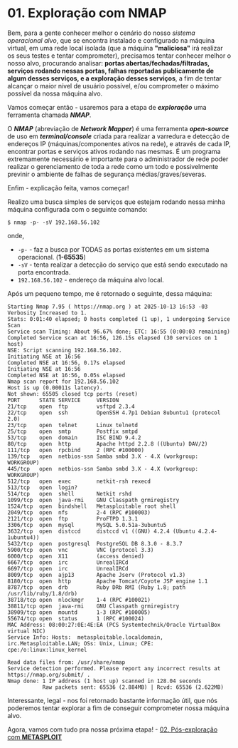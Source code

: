# 01. Exploração com NMAP

Bem, para a gente conhecer melhor o cenário do nosso <i>sistema operacional alvo</i>, que se encontra instalado e configurado na máquina virtual, em uma rede local isolada (que a máquina <b>"maliciosa"</b> irá realizar os seus testes e tentar comprometer), precisamos tentar conhecer melhor o nosso alvo, procurando analisar: <b>portas abertas/fechadas/filtradas, serviços rodando nessas portas, falhas reportadas publicamente de algum desses serviços, e a exploração desses serviços</b>, a fim de tentar alcançar o maior nível de usuário possível, e/ou comprometer o máximo possível da nossa máquina alvo.

Vamos começar então - usaremos para a etapa de <i><b>exploração</b></i> uma ferramenta chamada <i><b>NMAP</i></b>.

O <i><b>NMAP</i></b> (abreviação de <i><b>Network Mapper</i></b>) é uma ferramenta <i><b>open-source</i></b> de uso em <i><b>terminal/console</i></b> criada para realizar a varredura e detecção de endereços IP (máquinas/componentes ativos na rede), e através de cada IP, encontrar portas e serviços ativos rodando nas mesmas. É um programa extremamente necessário e importante para o administrador de rede poder realizar o gerenciamento de toda a rede como um todo e possivelmente previnir o ambiente de falhas de segurança médias/graves/severas.

Enfim - explicação feita, vamos começar!

Realizo uma busca simples de serviços que estejam rodando nessa minha máquina configurada com o seguinte comando:

`$ nmap -p- -sV 192.168.56.102`

onde,
- `-p-` - faz a busca por TODAS as portas existentes em um sistema operacional. (<b>1-65535</b>)
- `-sV` - tenta realizar a detecção do serviço que está sendo executado na porta encontrada.
- `192.168.56.102` - endereço da máquina alvo local.

Após um pequeno tempo, me é retornado o seguinte, dessa máquina:

```
Starting Nmap 7.95 ( https://nmap.org ) at 2025-10-13 16:53 -03
Verbosity Increased to 1.
Stats: 0:01:40 elapsed; 0 hosts completed (1 up), 1 undergoing Service Scan
Service scan Timing: About 96.67% done; ETC: 16:55 (0:00:03 remaining)
Completed Service scan at 16:56, 126.15s elapsed (30 services on 1 host)
NSE: Script scanning 192.168.56.102.
Initiating NSE at 16:56
Completed NSE at 16:56, 0.17s elapsed
Initiating NSE at 16:56
Completed NSE at 16:56, 0.05s elapsed
Nmap scan report for 192.168.56.102
Host is up (0.00011s latency).
Not shown: 65505 closed tcp ports (reset)
PORT      STATE SERVICE     VERSION
21/tcp    open  ftp         vsftpd 2.3.4
22/tcp    open  ssh         OpenSSH 4.7p1 Debian 8ubuntu1 (protocol 2.0)
23/tcp    open  telnet      Linux telnetd
25/tcp    open  smtp        Postfix smtpd
53/tcp    open  domain      ISC BIND 9.4.2
80/tcp    open  http        Apache httpd 2.2.8 ((Ubuntu) DAV/2)
111/tcp   open  rpcbind     2 (RPC #100000)
139/tcp   open  netbios-ssn Samba smbd 3.X - 4.X (workgroup: WORKGROUP)
445/tcp   open  netbios-ssn Samba smbd 3.X - 4.X (workgroup: WORKGROUP)
512/tcp   open  exec        netkit-rsh rexecd
513/tcp   open  login?
514/tcp   open  shell       Netkit rshd
1099/tcp  open  java-rmi    GNU Classpath grmiregistry
1524/tcp  open  bindshell   Metasploitable root shell
2049/tcp  open  nfs         2-4 (RPC #100003)
2121/tcp  open  ftp         ProFTPD 1.3.1
3306/tcp  open  mysql       MySQL 5.0.51a-3ubuntu5
3632/tcp  open  distccd     distccd v1 ((GNU) 4.2.4 (Ubuntu 4.2.4-1ubuntu4))
5432/tcp  open  postgresql  PostgreSQL DB 8.3.0 - 8.3.7
5900/tcp  open  vnc         VNC (protocol 3.3)
6000/tcp  open  X11         (access denied)
6667/tcp  open  irc         UnrealIRCd
6697/tcp  open  irc         UnrealIRCd
8009/tcp  open  ajp13       Apache Jserv (Protocol v1.3)
8180/tcp  open  http        Apache Tomcat/Coyote JSP engine 1.1
8787/tcp  open  drb         Ruby DRb RMI (Ruby 1.8; path /usr/lib/ruby/1.8/drb)
38718/tcp open  nlockmgr    1-4 (RPC #100021)
38811/tcp open  java-rmi    GNU Classpath grmiregistry
38909/tcp open  mountd      1-3 (RPC #100005)
55674/tcp open  status      1 (RPC #100024)
MAC Address: 08:00:27:0E:4E:EA (PCS Systemtechnik/Oracle VirtualBox virtual NIC)
Service Info: Hosts:  metasploitable.localdomain, irc.Metasploitable.LAN; OSs: Unix, Linux; CPE: cpe:/o:linux:linux_kernel

Read data files from: /usr/share/nmap
Service detection performed. Please report any incorrect results at https://nmap.org/submit/ .
Nmap done: 1 IP address (1 host up) scanned in 128.04 seconds
           Raw packets sent: 65536 (2.884MB) | Rcvd: 65536 (2.622MB)
```

Interessante, legal - nos foi retornado bastante informação útil, que nós poderemos tentar explorar a fim de conseguir comprometer nossa máquina alvo.

Agora, vamos com tudo pra nossa próxima etapa! - <a href="02_pos_exploracao_com_metasploit.md">02. Pós-exploração com <b>METASPLOIT</b></a>